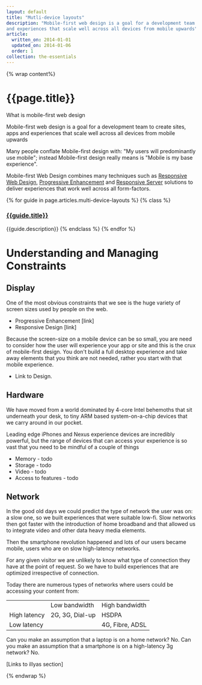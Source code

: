 ```yaml
---
layout: default
title: "Mutli-device layouts"
description: "Mobile-first web design is a goal for a development team to create sites, apps
and experiences that scale well across all devices from mobile upwards"
article:
  written_on: 2014-01-01
  updated_on: 2014-01-06
  order: 1
collection: the-essentials
---
```

{% wrap content%}

# {{page.title}}

 What is mobile-first web design

Mobile-first web design is a goal for a development team to create sites, apps
and experiences that scale well across all devices from mobile upwards

Many people conflate Mobile-first design with: "My users will predominantly use
mobile"; instead Mobile-first design really means is "Mobile is my base
experience".

Mobile-first Web Design combines many techniques such as [Responsive Web
Design](link), [Progressive Enhancement](link) and [Responsive Server](link)
solutions to deliver experiences that work well across all form-factors.

{% for guide in page.articles.multi-device-layouts %}
{% class %}
### [{{guide.title}}]({{guide.url}})
{{guide.description}}
{% endclass %}
{% endfor %}


# Understanding and Managing Constraints
## Display

One of the most obvious constraints that we see is the huge variety of screen
sizes used by people on the web.

* Progressive Enhancement [link]
* Responsive Design [link]

Because the screen-size on a mobile device can be so small, you are need to
consider how the user will experience your app or site and this is the crux of
mobile-first design.  You don't build a full desktop experience and take away
elements that you think are not needed, rather you start with that mobile
experience.

* Link to Design.

## Hardware

We have moved from a world dominated by 4-core Intel behemoths that sit
underneath your desk, to tiny ARM based system-on-a-chip devices that we carry
around in our pocket.

Leading edge iPhones and Nexus experience devices are incredibly powerful, but
the range of devices that can access your experience is so vast that you need to
be mindful of a couple of things


* Memory - todo
* Storage - todo
* Video - todo
* Access to features - todo

## Network

In the good old days we could predict the type of network the user was on: a
slow one, so we built experiences that were suitable low-fi.  Slow networks then
got faster with the introduction of home broadband and that allowed us to
integrate video and other data heavy media elements.

Then the smartphone revolution happened and lots of our users became mobile,
users who are on slow high-latency networks.

For any given visitor we are unlikely to know what type of connection they have
at the point of request.  So we have to build experiences that are optimized
irrespective of connection.

Today there are numerous types of networks where users could be accessing your
content from:

<!-- TODO: Fix formatting of cells -->
<table>
<tr>
<td></td>
<td>Low bandwidth</td>
<td>High bandwidth</td>
</tr>
<tr>
<td>High latency</td>
<td>2G, 3G, Dial-up</td>
<td>HSDPA</td>
</tr>
<tr>
<td>Low latency</td>
<td></td>
<td>4G, Fibre, ADSL</td>
</tr>
</table>

Can you make an assumption that a laptop is on a home network?  No.
Can you make an assumption that a smartphone is on a high-latency 3g network?
No.

[Links to illyas section]

{% endwrap %}
